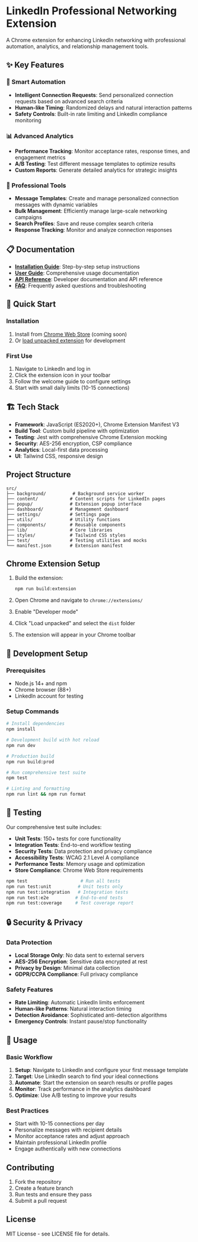 # LinkedIn Professional Networking Extension

A Chrome extension for enhancing LinkedIn networking with professional automation, analytics, and relationship management tools.

## ✨ Key Features

### 🤖 Smart Automation
- **Intelligent Connection Requests**: Send personalized connection requests based on advanced search criteria
- **Human-like Timing**: Randomized delays and natural interaction patterns
- **Safety Controls**: Built-in rate limiting and LinkedIn compliance monitoring

### 📊 Advanced Analytics
- **Performance Tracking**: Monitor acceptance rates, response times, and engagement metrics
- **A/B Testing**: Test different message templates to optimize results
- **Custom Reports**: Generate detailed analytics for strategic insights

### 💼 Professional Tools
- **Message Templates**: Create and manage personalized connection messages with dynamic variables
- **Bulk Management**: Efficiently manage large-scale networking campaigns
- **Search Profiles**: Save and reuse complex search criteria
- **Response Tracking**: Monitor and analyze connection responses

## 📋 Documentation

- **[Installation Guide](docs/INSTALLATION.md)**: Step-by-step setup instructions
- **[User Guide](docs/USER_GUIDE.md)**: Comprehensive usage documentation
- **[API Reference](docs/API_REFERENCE.md)**: Developer documentation and API reference
- **[FAQ](docs/FAQ.md)**: Frequently asked questions and troubleshooting

## 🚀 Quick Start

### Installation
1. Install from [Chrome Web Store](https://chrome.google.com/webstore) (coming soon)
2. Or [load unpacked extension](docs/INSTALLATION.md#developer-installation) for development

### First Use
1. Navigate to LinkedIn and log in
2. Click the extension icon in your toolbar
3. Follow the welcome guide to configure settings
4. Start with small daily limits (10-15 connections)

## 🏗️ Tech Stack

- **Framework**: JavaScript (ES2020+), Chrome Extension Manifest V3
- **Build Tool**: Custom build pipeline with optimization
- **Testing**: Jest with comprehensive Chrome Extension mocking
- **Security**: AES-256 encryption, CSP compliance
- **Analytics**: Local-first data processing
- **UI**: Tailwind CSS, responsive design

## Project Structure

```
src/
├── background/          # Background service worker
├── content/            # Content scripts for LinkedIn pages
├── popup/              # Extension popup interface
├── dashboard/          # Management dashboard
├── settings/           # Settings page
├── utils/              # Utility functions
├── components/         # Reusable components
├── lib/                # Core libraries
├── styles/             # Tailwind CSS styles
├── test/               # Testing utilities and mocks
└── manifest.json       # Extension manifest
```

## Chrome Extension Setup

1. Build the extension:
   ```bash
   npm run build:extension
   ```

2. Open Chrome and navigate to `chrome://extensions/`

3. Enable "Developer mode"

4. Click "Load unpacked" and select the `dist` folder

5. The extension will appear in your Chrome toolbar

## 🔧 Development Setup

### Prerequisites
- Node.js 14+ and npm
- Chrome browser (88+)
- LinkedIn account for testing

### Setup Commands
```bash
# Install dependencies
npm install

# Development build with hot reload
npm run dev

# Production build
npm run build:prod

# Run comprehensive test suite
npm test

# Linting and formatting
npm run lint && npm run format
```

## 🧪 Testing

Our comprehensive test suite includes:
- **Unit Tests**: 150+ tests for core functionality
- **Integration Tests**: End-to-end workflow testing
- **Security Tests**: Data protection and privacy compliance
- **Accessibility Tests**: WCAG 2.1 Level A compliance
- **Performance Tests**: Memory usage and optimization
- **Store Compliance**: Chrome Web Store requirements

```bash
npm test                    # Run all tests
npm run test:unit          # Unit tests only
npm run test:integration   # Integration tests
npm run test:e2e          # End-to-end tests
npm run test:coverage     # Test coverage report
```

## 🔒 Security & Privacy

### Data Protection
- **Local Storage Only**: No data sent to external servers
- **AES-256 Encryption**: Sensitive data encrypted at rest
- **Privacy by Design**: Minimal data collection
- **GDPR/CCPA Compliance**: Full privacy compliance

### Safety Features
- **Rate Limiting**: Automatic LinkedIn limits enforcement
- **Human-like Patterns**: Natural interaction timing
- **Detection Avoidance**: Sophisticated anti-detection algorithms
- **Emergency Controls**: Instant pause/stop functionality

## 🚀 Usage

### Basic Workflow
1. **Setup**: Navigate to LinkedIn and configure your first message template
2. **Target**: Use LinkedIn search to find your ideal connections
3. **Automate**: Start the extension on search results or profile pages
4. **Monitor**: Track performance in the analytics dashboard
5. **Optimize**: Use A/B testing to improve your results

### Best Practices
- Start with 10-15 connections per day
- Personalize messages with recipient details
- Monitor acceptance rates and adjust approach
- Maintain professional LinkedIn profile
- Engage authentically with new connections

## Contributing

1. Fork the repository
2. Create a feature branch
3. Run tests and ensure they pass
4. Submit a pull request

## License

MIT License - see LICENSE file for details.